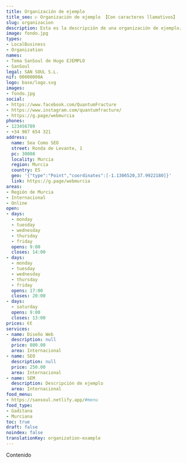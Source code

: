 ```yaml
---
title: Organización de ejemplo
title_seo: ▷ Organización de ejemplo 【Con caracteres llamativos】
slug: organizacion
description: Esta es la descripción de una organización de ejemplo.
image: fondo.jpg
types:
- LocalBusiness
- Organization
names:
- Tema SanSoul de Hugo EJEMPLO
- SanSoul
legal: SAN SOUL S.L.
nif: 00000000A
logo: base/logo.svg
images:
- fondo.jpg
social:
- https://www.facebook.com/QuantumFracture
- https://www.instagram.com/quantumfracture/
- https://g.page/webmurcia
phones:
- 123456789
- +34 987 654 321
address:
  name: Sea Como SEO
  street: Ronda de Levante, 1
  pc: 30008
  locality: Murcia
  region: Murcia
  country: ES
  geo: '{"type":"Point","coordinates":[-1.1306520,37.9922180]}'
  link: https://g.page/webmurcia
areas:
- Región de Murcia
- Internacional
- Online
open:
- days:
  - monday
  - tuesday
  - wednesday
  - thursday
  - friday
  opens: 9:00
  closes: 14:00
- days:
  - monday
  - tuesday
  - wednesday
  - thursday
  - friday
  opens: 17:00
  closes: 20:00
- days:
  - saturday
  opens: 9:00
  closes: 13:00
prices: €€
services:
- name: Diseño Web
  description: null
  price: 800.00
  area: Internacional
- name: SEO
  description: null
  price: 250.00
  area: Internacional
- name: SEM
  description: Descripción de ejemplo
  area: Internacional
food_menu:
- https://sansoul.netlify.app/#menu
food_type:
- Gaditana
- Murciana
toc: true
draft: false
noindex: false
translationKey: organization-example
---
```

Contenido